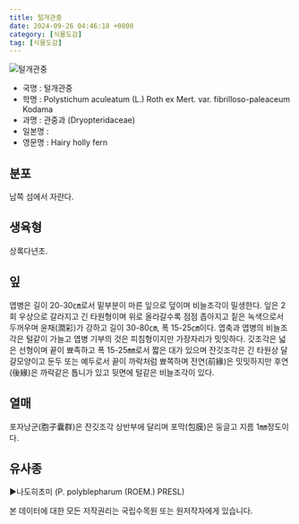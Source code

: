 ```yaml
---
title: 털개관중
date: 2024-09-26 04:46:18 +0800
category: [식물도감]
tag: [식물도감]
---
```




![털개관중](/fileUpload/plants/basic/Polypodiaceae/Polystichum/19077/3_th2.JPG)
- 국명 : 털개관중
- 학명 : Polystichum aculeatum (L.) Roth ex Mert. var. fibrilloso-paleaceum Kodama
- 과명 : 관중과 (Dryopteridaceae)
- 일본명 : 
- 영문명 : Hairy holly fern


## 분포
남쪽 섬에서 자란다.
## 생육형
상록다년초.
## 잎
엽병은 길이 20-30㎝로서 밑부분이 마른 잎으로 덮이며 비늘조각이 밀생한다. 잎은 2회 우상으로 갈라지고 긴 타원형이며 위로 올라갈수록 점점 좁아지고 짙은 녹색으로서 두꺼우며 윤채(潤彩)가 강하고 길이 30-80㎝, 폭 15-25㎝이다. 엽축과 엽병의 비늘조각은 털같이 가늘고 엽병 기부의 것은 피침형이지만 가장자리가 밋밋하다. 깃조각은 넓은 선형이며 끝이 뾰족하고 폭 15-25㎜로서 짧은 대가 있으며 잔깃조각은 긴 타원상 달걀모양이고 둔두 또는 예두로서 끝이 까락처럼 뾰쪽하며 전연(前緣)은 밋밋하지만 후연(後緣)은 까락같은 톱니가 있고 뒷면에 털같은 비늘조각이 있다.
## 열매
포자낭군(胞子囊群)은 잔깃조각 상반부에 달리며 포막(包膜)은 둥글고 지름 1㎜정도이다.
## 유사종
▶나도히초미 (P. polyblepharum (ROEM.) PRESL)






본 데이터에 대한 모든 저작권리는 국립수목원 또는 원저작자에게 있습니다.
